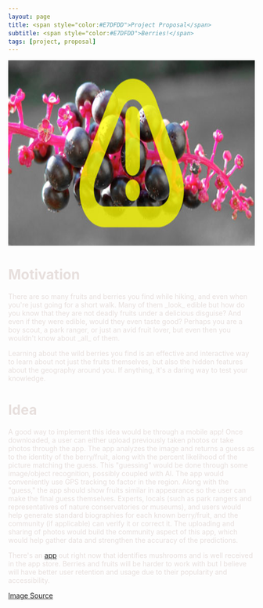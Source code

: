 ```yaml
---
layout: page
title: <span style="color:#E7DFDD">Project Proposal</span>  
subtitle: <span style="color:#E7DFDD">Berries!</span>
tags: [project, proposal]
---
```


<img src="/img/toxicBerries.jpg" alt="https://ipm.missouri.edu/MEG/2016/8/Beware_of_Toxic_Wild_Berries/" width="726" height="378">

<h1 style="color:#E7DFDD">Motivation</h1>
<span style="color:#E7DFDD">There are so many fruits and berries you find while hiking, and even when you're just going for a short walk. Many of them _look_ edible but how do you know that they are not deadly fruits under a delicious disguise? And even if they were edible, would they even taste good? Perhaps you are a boy scout, a park ranger, or just an avid fruit lover, but even then you wouldn't know about _all_ of them.</span>

<span style="color:#E7DFDD">Learning about the wild berries you find is an effective and interactive way to learn about not just the fruits themselves, but also the hidden features about the geography around you. If anything, it's a daring way to test your knowledge.</span> 

<h1 style="color:#E7DFDD">Idea</h1> 
<span style="color:#E7DFDD">A good way to implement this idea would be through a mobile app! Once downloaded, a user can either upload previously taken photos or take photos through the app. The app analyzes the image and returns a guess as to the identity of the berry/fruit,  along with the percent likelihood of the picture matching the guess. This "guessing" would be done through some image/object recognition, possibly coupled with AI. The app would conveniently use GPS tracking to factor in the region. Along with the "guess," the app should show fruits similar in appearance so the user can make the final guess themselves. Experts, locals (such as park rangers and representatives of nature conservatories or museums), and users would help generate standard biographies for each known berry/fruit, and the community (if applicable) can verify it or correct it. The uploading and sharing of photos would build the community aspect of this app, which would help gather data and strengthen the accuracy of the predictions.</span> 

<span style="color:#E7DFDD">There's an [app](https://apps.apple.com/us/app/mushroom-identificator/id1227854971) out right now that identifies mushrooms and is well received in the app store. Berries and fruits will be harder to work with but I believe will have better user retention and usage due to their popularity and accessibility.</span>

[Image Source](https://ipm.missouri.edu/MEG/2016/8/Beware_of_Toxic_Wild_Berries/)
